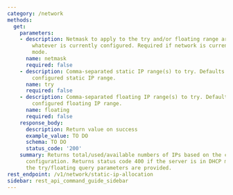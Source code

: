 ```yaml
---
category: /network
methods:
  get:
    parameters:
    - description: Netmask to apply to the try and/or floating range arguments, overriding
        whatever is currently configured. Required if network is currently in DHCP
        mode.
      name: netmask
      required: false
    - description: Comma-separated static IP range(s) to try. Defaults to currently
        configured static IP range.
      name: try
      required: false
    - description: Comma-separated floating IP range(s) to try. Defaults to currently
        configured floating IP range.
      name: floating
      required: false
    response_body:
      description: Return value on success
      example_value: TO DO
      schema: TO DO
      status_code: '200'
    summary: Returns total/used/available numbers of IPs based on the current network
      configuration. Returns status code 400 if the server is in DHCP mode unless
      the try/floating query parameters are provided.
rest_endpoint: /v1/network/static-ip-allocation
sidebar: rest_api_command_guide_sidebar
---
```

